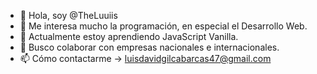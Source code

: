 - 👋 Hola, soy @TheLuuiis
- 👀 Me interesa mucho la programación, en especial el Desarrollo Web.
- 🌱 Actualmente estoy aprendiendo JavaScript Vanilla.
- 💞️ Busco colaborar con empresas nacionales e internacionales.
- 📫 Cómo contactarme -> luisdavidgilcabarcas47@gmail.com

<!---
TheLuuiis/TheLuuiis is a ✨ special ✨ repository because its `README.md` (this file) appears on your GitHub profile.
You can click the Preview link to take a look at your changes.
--->
